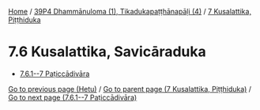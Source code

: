 
[Home](/) / [39P4 Dhammānuloma (1), Tikadukapaṭṭhānapāḷi (4)](../../39P4.md) / [7 Kusalattika, Piṭṭhiduka](../7.md)

# 7.6 Kusalattika, Savicāraduka

* [7.6.1--7 Paṭiccādivāra](7.6/7.6.1--7.md)

[Go to previous page (Hetu)](7.5/7.5.2/Hetu.md) / [Go to parent page (7 Kusalattika, Piṭṭhiduka)](../7.md) / [Go to next page (7.6.1--7 Paṭiccādivāra)](7.6/7.6.1--7.md)


